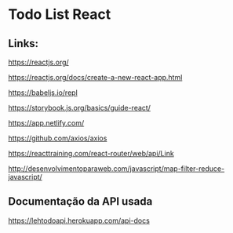 <h1>Todo List React</h1>

<h2>Links:</h2>

https://reactjs.org/

https://reactjs.org/docs/create-a-new-react-app.html

https://babeljs.io/repl

https://storybook.js.org/basics/guide-react/

https://app.netlify.com/

https://github.com/axios/axios

https://reacttraining.com/react-router/web/api/Link

http://desenvolvimentoparaweb.com/javascript/map-filter-reduce-javascript/


<h2>Documentação da API usada </h2>

https://lehtodoapi.herokuapp.com/api-docs
